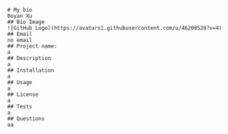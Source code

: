    
    # My bio 
    Boyan Xu
    ## Bio Image
    ![GitHub Logo](https://avatars1.githubusercontent.com/u/46208528?v=4) 
    ## Email 
    no email
    ## Project name:
    a
    ## Description
    a
    ## Installation
    a
    ## Usage
    a
    ## License 
    a
    ## Tests 
    a
    ## Questions
    aa 
    